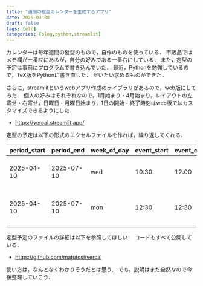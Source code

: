 ```yaml
---
title: "週間の縦型カレンダーを生成するアプリ"
date: 2025-03-08
draft: false
tags: [etc]
categories: [blog,python,streamlit]
---
```


カレンダーは毎年週間の縦型のもので，自作のものを使っている．
市販品ではメモ欄が一番左にあるが，自分の好みである一番右にしている．
また，定型の予定は事前にプログラムで書き込んでいた．
最近，Pythonを勉強しているので，TeX版をPythonに書き直した．
だいたい求めるものができた．

さらに，streamlitというwebアプリ作成のライブラリがあるので，web版にしてみた．
個人の好みはそれぞれなので，1月始まり・4月始まり，レイアウトの左寄せ・右寄せ，日曜日・月曜日始まり，1日の開始・終了時刻はweb版ではカスタマイズできるようにした．

- https://vercal.streamlit.app/   

定型の予定は以下の形式のエクセルファイルを作れば，繰り返してくれる．

| period_start | period_end | week_of_day | event_start | event_end | event          | except                 |
|------------|----------|----------|----------|--------|-------------|---------------------|
| 2025-04-10   | 2025-07-10 | wed         | 10:30       |     12:00 | 数学           | 2025-05-07;2025-05-14  |
| 2025-04-10   | 2025-07-10 | mon         | 12:30       |     12:30 | 開始のみの予定 |                        |

定型予定のファイルの詳細は以下を参照してほしい．
コードもすべて公開している．

- https://github.com/matutosi/vercal   


使い方は，なんとなくわかりそうだとは思う．
でも，説明はまだ全然なので今後整理していこう．

